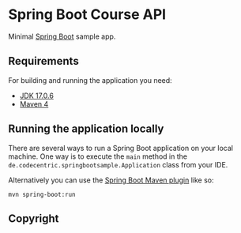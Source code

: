 # Spring Boot Course API

Minimal [Spring Boot](http://projects.spring.io/spring-boot/) sample app.

## Requirements

For building and running the application you need:

- [JDK 17.0.6](https://www.oracle.com/java/technologies/javase/jdk17-archive-downloads.html)
- [Maven 4](https://maven.apache.org)

## Running the application locally

There are several ways to run a Spring Boot application on your local machine. One way is to execute the `main` method in the `de.codecentric.springbootsample.Application` class from your IDE.

Alternatively you can use the [Spring Boot Maven plugin](https://docs.spring.io/spring-boot/docs/current/reference/html/build-tool-plugins-maven-plugin.html) like so:

```shell
mvn spring-boot:run
```

## Copyright

<!-- Released under the Apache License 2.0. See the [LICENSE](https://github.com/codecentric/springboot-sample-app/blob/master/LICENSE) file. -->
